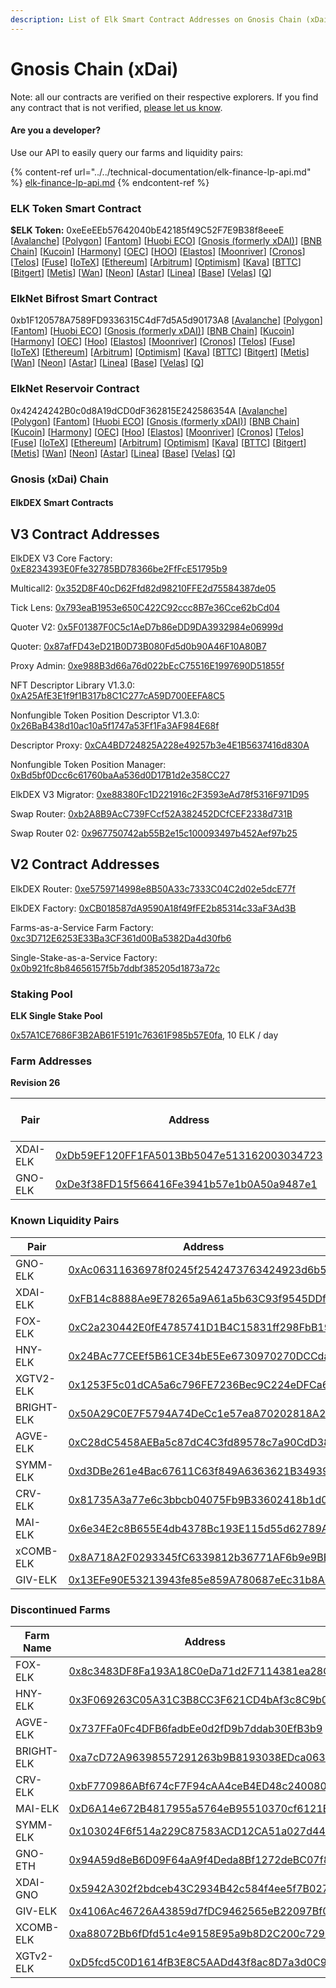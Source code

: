 ```yaml
---
description: List of Elk Smart Contract Addresses on Gnosis Chain (xDai)
---
```


# Gnosis Chain (xDai)

Note: all our contracts are verified on their respective explorers. If you find any contract that is not verified, [please let us know](mailto:hello@elk.finance).

#### Are you a developer?

Use our API to easily query our farms and liquidity pairs:

{% content-ref url="../../technical-documentation/elk-finance-lp-api.md" %}
[elk-finance-lp-api.md](../../technical-documentation/elk-finance-lp-api.md)
{% endcontent-ref %}

### ELK Token Smart Contract

**$ELK Token:** 0xeEeEEb57642040bE42185f49C52F7E9B38f8eeeE \[[Avalanche](https://snowtrace.io/token/0xeeeeeb57642040be42185f49c52f7e9b38f8eeee)] \[[Polygon](https://polygonscan.com/token/0xeEeEEb57642040bE42185f49C52F7E9B38f8eeeE)] \[[Fantom](https://ftmscan.com/token/0xeEeEEb57642040bE42185f49C52F7E9B38f8eeeE)] \[[Huobi ECO](https://hecoinfo.com/token/0xeEeEEb57642040bE42185f49C52F7E9B38f8eeeE)] \[[Gnosis (formerly xDAI)](https://blockscout.com/xdai/mainnet/token/0xeEeEEb57642040bE42185f49C52F7E9B38f8eeeE/token-transfers)] \[[BNB Chain](https://bscscan.com/token/0xeEeEEb57642040bE42185f49C52F7E9B38f8eeeE)] \[[Kucoin](https://explorer.kcc.io/en/token/0xeeeeeb57642040be42185f49c52f7e9b38f8eeee)] \[[Harmony](https://explorer.harmony.one/address/0xeEeEEb57642040bE42185f49C52F7E9B38f8eeeE)] \[[OEC](https://www.oklink.com/en/okc/address/0xeeeeeb57642040be42185f49c52f7e9b38f8eeee)] \[[HOO](https://hooscan.com/token/0xeEeEEb57642040bE42185f49C52F7E9B38f8eeeE)] \[[Elastos](https://esc.elastos.io/token/0xeEeEEb57642040bE42185f49C52F7E9B38f8eeeE/token-transfers)] \[[Moonriver](https://blockscout.moonriver.moonbeam.network/token/0xeEeEEb57642040bE42185f49C52F7E9B38f8eeeE/token-transfers)] \[[Cronos](https://cronos.org/explorer/token/0xeEeEEb57642040bE42185f49C52F7E9B38f8eeeE/token-transfers)] \[[Telos](https://www.teloscan.io/address/0xeeeeeb57642040be42185f49c52f7e9b38f8eeee)] \[[Fuse](https://explorer.fuse.io/token/0xeEeEEb57642040bE42185f49C52F7E9B38f8eeeE/token-transfers)] \[[IoTeX](https://iotexscout.io/address/0xeEeEEb57642040bE42185f49C52F7E9B38f8eeeE)] \[[Ethereum](https://etherscan.io/address/0xeEeEEb57642040bE42185f49C52F7E9B38f8eeeE)] \[[Arbitrum](https://arbiscan.io/address/0xeeeeeb57642040be42185f49c52f7e9b38f8eeee)] \[[Optimism](https://optimistic.etherscan.io/address/0xeeeeeb57642040be42185f49c52f7e9b38f8eeee)] \[[Kava](https://explorer.kava.io/address/0xeEeEEb57642040bE42185f49C52F7E9B38f8eeeE)] \[[BTTC](https://bttcscan.com/address/0xeeeeeb57642040be42185f49c52f7e9b38f8eeee)] \[[Bitgert](https://brisescan.com/address/0xeEeEEb57642040bE42185f49C52F7E9B38f8eeeE)] \[[Metis](https://andromeda-explorer.metis.io/address/0xeEeEEb57642040bE42185f49C52F7E9B38f8eeeE)] \[[Wan](https://www.wanscan.org/address/0xeEeEEb57642040bE42185f49C52F7E9B38f8eeeE)] \[[Neon](https://neonscan.org/address/0xeEeEEb57642040bE42185f49C52F7E9B38f8eeeE)] \[[Astar](https://blockscout.com/astar/address/0xeEeEEb57642040bE42185f49C52F7E9B38f8eeeE)] \[[Linea](https://explorer.linea.build/address/0xeEeEEb57642040bE42185f49C52F7E9B38f8eeeE)] \[[Base](https://basescan.org/address/0xeEeEEb57642040bE42185f49C52F7E9B38f8eeeE)] \[[Velas](https://evmexplorer.velas.com/address/0xeEeEEb57642040bE42185f49C52F7E9B38f8eeeE)] \[[Q](https://explorer.q.org/address/0xeEeEEb57642040bE42185f49C52F7E9B38f8eeeE)]

### ElkNet Bifrost Smart Contract

0xb1F120578A7589FD9336315C4dF7d5A5d90173A8 \[[Avalanche](https://snowtrace.io/address/0xb1F120578A7589FD9336315C4dF7d5A5d90173A8)] \[[Polygon](https://polygonscan.com/address/0xb1F120578A7589FD9336315C4dF7d5A5d90173A8)] \[[Fantom](https://ftmscan.com/address/0xb1F120578A7589FD9336315C4dF7d5A5d90173A8)] \[[Huobi ECO](https://hecoinfo.com/address/0xb1F120578A7589FD9336315C4dF7d5A5d90173A8)] \[[Gnosis (formerly xDAI)](https://blockscout.com/xdai/mainnet/address/0xb1F120578A7589FD9336315C4dF7d5A5d90173A8)] \[[BNB Chain](https://bscscan.com/address/0xb1F120578A7589FD9336315C4dF7d5A5d90173A8)] \[[Kucoin](https://explorer.kcc.io/address/0xb1F120578A7589FD9336315C4dF7d5A5d90173A8)] \[[Harmony](https://explorer.harmony.one/address/0xb1F120578A7589FD9336315C4dF7d5A5d90173A8)] \[[OEC](https://www.oklink.com/oktc/address/0xb1F120578A7589FD9336315C4dF7d5A5d90173A8)] \[[Hoo](https://hooscan.com/address/0xb1F120578A7589FD9336315C4dF7d5A5d90173A8)] \[[Elastos](https://esc.elastos.io/address/0xb1F120578A7589FD9336315C4dF7d5A5d90173A8)] \[[Moonriver](https://blockscout.moonriver.moonbeam.network/address/0xb1F120578A7589FD9336315C4dF7d5A5d90173A8)] \[[Cronos](https://cronos.org/explorer/address/0xb1F120578A7589FD9336315C4dF7d5A5d90173A8)] \[[Telos](https://www.teloscan.io/evm/address/0xb1F120578A7589FD9336315C4dF7d5A5d90173A8)] \[[Fuse](https://explorer.fuse.io/address/0xb1F120578A7589FD9336315C4dF7d5A5d90173A8)] \[[IoTeX](https://iotexscout.io/address/0xb1F120578A7589FD9336315C4dF7d5A5d90173A8)] \[[Ethereum](https://etherscan.io/address/0xb1F120578A7589FD9336315C4dF7d5A5d90173A8)] \[[Arbitrum](https://arbiscan.io/address/0xb1F120578A7589FD9336315C4dF7d5A5d90173A8)] \[[Optimism](https://optimistic.etherscan.io/address/0xb1F120578A7589FD9336315C4dF7d5A5d90173A8)] \[[Kava](https://explorer.kava.io/address/0xb1F120578A7589FD9336315C4dF7d5A5d90173A8)] \[[BTTC](https://bttcscan.com/address/0xb1f120578a7589fd9336315c4df7d5a5d90173a8)] \[[Bitgert](https://brisescan.com/address/0xb1F120578A7589FD9336315C4dF7d5A5d90173A8)] \[[Metis](https://andromeda-explorer.metis.io/address/0xb1F120578A7589FD9336315C4dF7d5A5d90173A8)] \[[Wan](https://www.wanscan.org/address/0xb1F120578A7589FD9336315C4dF7d5A5d90173A8)] \[[Neon](https://neonscan.org/address/0xb1F120578A7589FD9336315C4dF7d5A5d90173A8)] \[[Astar](https://blockscout.com/astar/address/0xb1F120578A7589FD9336315C4dF7d5A5d90173A8)] \[[Linea](https://explorer.linea.build/address/0xb1F120578A7589FD9336315C4dF7d5A5d90173A8)] \[[Base](https://basescan.org/address/0xb1F120578A7589FD9336315C4dF7d5A5d90173A8)] \[[Velas](https://evmexplorer.velas.com/address/0xb1F120578A7589FD9336315C4dF7d5A5d90173A8)] \[[Q](https://explorer.q.org/address/0xb1F120578A7589FD9336315C4dF7d5A5d90173A8)]

### ElkNet Reservoir Contract

0x42424242B0c0d8A19dCD0dF362815E242586354A \[[Avalanche](https://snowtrace.io/address/0x42424242B0c0d8A19dCD0dF362815E242586354A)] \[[Polygon](https://polygonscan.com/address/0x42424242B0c0d8A19dCD0dF362815E242586354A)] \[[Fantom](https://ftmscan.com/address/0x42424242B0c0d8A19dCD0dF362815E242586354A)] \[[Huobi ECO](https://hecoinfo.com/address/0x42424242B0c0d8A19dCD0dF362815E242586354A)] \[[Gnosis (formerly xDAI)](https://blockscout.com/xdai/mainnet/address/0x42424242B0c0d8A19dCD0dF362815E242586354A)] \[[BNB Chain](https://bscscan.com/address/0x42424242B0c0d8A19dCD0dF362815E242586354A)] \[[Kucoin](https://explorer.kcc.io/address/0x42424242B0c0d8A19dCD0dF362815E242586354A)] \[[Harmony](https://explorer.harmony.one/address/0x42424242B0c0d8A19dCD0dF362815E242586354A)] \[[OEC](https://www.oklink.com/oktc/address/0x42424242B0c0d8A19dCD0dF362815E242586354A)] \[[Hoo](https://hooscan.com/address/0x42424242B0c0d8A19dCD0dF362815E242586354A)] \[[Elastos](https://esc.elastos.io/address/0x42424242B0c0d8A19dCD0dF362815E242586354A)] \[[Moonriver](https://blockscout.moonriver.moonbeam.network/address/0x42424242B0c0d8A19dCD0dF362815E242586354A)] \[[Cronos](https://cronos.org/explorer/address/0x42424242B0c0d8A19dCD0dF362815E242586354A)] \[[Telos](https://www.teloscan.io/evm/address/0x42424242B0c0d8A19dCD0dF362815E242586354A)] \[[Fuse](https://explorer.fuse.io/address/0x42424242B0c0d8A19dCD0dF362815E242586354A)] \[[IoTeX](https://iotexscout.io/address/0x42424242B0c0d8A19dCD0dF362815E242586354A)] \[[Ethereum](https://etherscan.io/address/0x42424242B0c0d8A19dCD0dF362815E242586354A)] \[[Arbitrum](https://arbiscan.io/address/0x42424242B0c0d8A19dCD0dF362815E242586354A)] \[[Optimism](https://optimistic.etherscan.io/address/0x42424242B0c0d8A19dCD0dF362815E242586354A)] \[[Kava](https://explorer.kava.io/address/0x42424242B0c0d8A19dCD0dF362815E242586354A)] \[[BTTC](https://bttcscan.com/address/0x42424242B0c0d8A19dCD0dF362815E242586354A)] \[[Bitgert](https://brisescan.com/address/0x42424242B0c0d8A19dCD0dF362815E242586354A)] \[[Metis](https://andromeda-explorer.metis.io/address/0x42424242B0c0d8A19dCD0dF362815E242586354A)] \[[Wan](https://www.wanscan.org/address/0x42424242B0c0d8A19dCD0dF362815E242586354A)] \[[Neon](https://neonscan.org/address/0x42424242B0c0d8A19dCD0dF362815E242586354A)] \[[Astar](https://blockscout.com/astar/address/0x42424242B0c0d8A19dCD0dF362815E242586354A)] \[[Linea](https://explorer.linea.build/address/0x42424242B0c0d8A19dCD0dF362815E242586354A)] \[[Base](https://basescan.org/address/0x42424242B0c0d8A19dCD0dF362815E242586354A)] \[[Velas](https://evmexplorer.velas.com/address/0x42424242B0c0d8A19dCD0dF362815E242586354A)] \[[Q](https://explorer.q.org/address/0x42424242B0c0d8A19dCD0dF362815E242586354A)]

### Gnosis (xDai) Chain

#### ElkDEX Smart Contracts

## V3 Contract Addresses

ElkDEX V3 Core Factory: [0xE8234393E0Ffe32785BD78366be2FfFcE51795b9](https://blockscout.com/xdai/mainnet/address/0xE8234393E0Ffe32785BD78366be2FfFcE51795b9)

Multicall2: [0x352D8F40cD62Ffd82d98210FFE2d75584387de05](https://blockscout.com/xdai/mainnet/address/0x352D8F40cD62Ffd82d98210FFE2d75584387de05)

Tick Lens: [0x793eaB1953e650C422C92ccc8B7e36Cce62bCd04](https://blockscout.com/xdai/mainnet/address/0x793eaB1953e650C422C92ccc8B7e36Cce62bCd04)

Quoter V2: [0x5F01387F0C5c1AeD7b86eDD9DA3932984e06999d](https://blockscout.com/xdai/mainnet/address/0x5F01387F0C5c1AeD7b86eDD9DA3932984e06999d)

Quoter: [0x87afFD43eD21B0D73B080Fd5d0b90A46F10A80B7](https://blockscout.com/xdai/mainnet/address/0x87afFD43eD21B0D73B080Fd5d0b90A46F10A80B7)

Proxy Admin: [0xe988B3d66a76d022bEcC75516E1997690D51855f](https://blockscout.com/xdai/mainnet/address/0xe988B3d66a76d022bEcC75516E1997690D51855f)

NFT Descriptor Library V1.3.0: [0xA25AfE3E1f9f1B317b8C1C277cA59D700EEFA8C5](https://blockscout.com/xdai/mainnet/address/0xA25AfE3E1f9f1B317b8C1C277cA59D700EEFA8C5)

Nonfungible Token Position Descriptor V1.3.0: [0x26BaB438d10ac10a5f1747a53Ff1Fa3AF984E68f](https://blockscout.com/xdai/mainnet/address/0x26BaB438d10ac10a5f1747a53Ff1Fa3AF984E68f)

Descriptor Proxy: [0xCA4BD724825A228e49257b3e4E1B5637416d830A](https://blockscout.com/xdai/mainnet/address/0xCA4BD724825A228e49257b3e4E1B5637416d830A)

Nonfungible Token Position Manager: [0xBd5bf0Dcc6c61760baAa536d0D17B1d2e358CC27](https://blockscout.com/xdai/mainnet/address/0xBd5bf0Dcc6c61760baAa536d0D17B1d2e358CC27)

ElkDEX V3 Migrator: [0xe88380Fc1D221916c2F3593eAd78f5316F971D95](https://blockscout.com/xdai/mainnet/address/0xe88380Fc1D221916c2F3593eAd78f5316F971D95)

Swap Router: [0xb2A8B9AcC739FCcf52A382452DCfCEF2338d731B](https://blockscout.com/xdai/mainnet/address/0xb2A8B9AcC739FCcf52A382452DCfCEF2338d731B)

Swap Router 02: [0x967750742ab55B2e15c100093497b452Aef97b25](https://blockscout.com/xdai/mainnet/address/0x967750742ab55B2e15c100093497b452Aef97b25)

## V2 Contract Addresses

ElkDEX Router: [0xe5759714998e8B50A33c7333C04C2d02e5dcE77f](https://blockscout.com/xdai/mainnet/address/0xe5759714998e8B50A33c7333C04C2d02e5dcE77f)

ElkDEX Factory: [0xCB018587dA9590A18f49fFE2b85314c33aF3Ad3B](https://blockscout.com/xdai/mainnet/address/0xCB018587dA9590A18f49fFE2b85314c33aF3Ad3B)

Farms-as-a-Service Farm Factory: [0xc3D712E6253E33Ba3CF361d00Ba5382Da4d30fb6](https://blockscout.com/address/0xc3D712E6253E33Ba3CF361d00Ba5382Da4d30fb6)

Single-Stake-as-a-Service Factory: [0x0b921fc8b84656157f5b7ddbf385205d1873a72c](https://blockscout.com/address/0x0b921fc8b84656157f5b7ddbf385205d1873a72c)


### Staking Pool

**ELK Single Stake Pool**

[0x57A1CE7686F3B2AB61F5191c76361F985b57E0fa](https://blockscout.com/xdai/mainnet/address/0x57A1CE7686F3B2AB61F5191c76361F985b57E0fa), 10 ELK / day



### **Farm Addresses**

**Revision 26**

<table><thead><tr><th width="187.33333333333331">Pair</th><th>Address</th><th>ELK / day</th></tr></thead><tbody><tr><td>XDAI-ELK</td><td><a href="https://blockscout.com/xdai/mainnet/address/0xDb59EF120FF1FA5013Bb5047e513162003034723">0xDb59EF120FF1FA5013Bb5047e513162003034723</a></td><td>85</td></tr><tr><td>GNO-ELK</td><td><a href="https://blockscout.com/xdai/mainnet/address/0xDe3f38FD15f566416Fe3941b57e1b0A50a9487e1">0xDe3f38FD15f566416Fe3941b57e1b0A50a9487e1</a></td><td>15</td></tr></tbody></table>

### Known Liquidity Pairs

| Pair       | Address                                                                                                                 |
| ---------- | ----------------------------------------------------------------------------------------------------------------------- |
| GNO-ELK    | [0xAc06311636978f0245f2542473763424923d6b55](https://blockscout.com/address/0xAc06311636978f0245f2542473763424923d6b55) |
| XDAI-ELK   | [0xFB14c8888Ae9E78265a9A61a5b63C93f9545DDf6](https://blockscout.com/address/0xFB14c8888Ae9E78265a9A61a5b63C93f9545DDf6) |
| FOX-ELK    | [0xC2a230442E0fE4785741D1B4C15831ff298FbB19](https://blockscout.com/address/0xC2a230442E0fE4785741D1B4C15831ff298FbB19) |
| HNY-ELK    | [0x24BAc77CEEf5B61CE34bE5Ee6730970270DCCda2](https://blockscout.com/address/0x24BAc77CEEf5B61CE34bE5Ee6730970270DCCda2) |
| XGTV2-ELK  | [0x1253F5c01dCA5a6c796FE7236Bec9C224eDFCa61](https://blockscout.com/address/0x1253F5c01dCA5a6c796FE7236Bec9C224eDFCa61) |
| BRIGHT-ELK | [0x50A29C0E7F5794A74DeCc1e57ea870202818A210](https://blockscout.com/address/0x50A29C0E7F5794A74DeCc1e57ea870202818A210) |
| AGVE-ELK   | [0xC28dC5458AEBa5c87dC4C3fd89578c7a90CdD38B](https://blockscout.com/address/0xC28dC5458AEBa5c87dC4C3fd89578c7a90CdD38B) |
| SYMM-ELK   | [0xd3DBe261e4Bac67611C63f849A6363621B34939C](https://blockscout.com/address/0xd3DBe261e4Bac67611C63f849A6363621B34939C) |
| CRV-ELK    | [0x81735A3a77e6c3bbcb04075Fb9B33602418b1d08](https://blockscout.com/address/0x81735A3a77e6c3bbcb04075Fb9B33602418b1d08) |
| MAI-ELK    | [0x6e34E2c8B655E4db4378Bc193E115d55d62789AD](https://blockscout.com/address/0x6e34E2c8B655E4db4378Bc193E115d55d62789AD) |
| xCOMB-ELK  | [0x8A718A2F0293345fC6339812b36771AF6b9e9BB0](https://blockscout.com/address/0x8A718A2F0293345fC6339812b36771AF6b9e9BB0) |
| GIV-ELK    | [0x13EFe90E53213943fe85e859A780687eEc31b8Ab](https://blockscout.com/address/0x13EFe90E53213943fe85e859A780687eEc31b8Ab) |

### **Discontinued Farms**

| Farm Name  | Address                                                                                                                                           |
| ---------- | ------------------------------------------------------------------------------------------------------------------------------------------------- |
| FOX-ELK    | [0x8c3483DF8Fa193A18C0eDa71d2F7114381ea28C7](https://blockscout.com/xdai/mainnet/address/0x8c3483DF8Fa193A18C0eDa71d2F7114381ea28C7)              |
| HNY-ELK    | [0x3F069263C05A31C3B8CC3F621CD4bAf3c8C9b071](https://blockscout.com/xdai/mainnet/address/0x3F069263C05A31C3B8CC3F621CD4bAf3c8C9b071)              |
| AGVE-ELK   | [0x737FFa0Fc4DFB6fadbEe0d2fD9b7ddab30EfB3b9 ](https://blockscout.com/xdai/mainnet/address/0x737FFa0Fc4DFB6fadbEe0d2fD9b7ddab30EfB3b9)             |
| BRIGHT-ELK | [0xa7cD72A96398557291263b9B8193038EDca063C4](https://blockscout.com/xdai/mainnet/address/0xa7cD72A96398557291263b9B8193038EDca063C4)              |
| CRV-ELK    | [0xbF770986ABf674cF7F94cAA4ceB4ED48c2400802 ](https://blockscout.com/xdai/mainnet/address/0xbF770986ABf674cF7F94cAA4ceB4ED48c2400802)             |
| MAI-ELK    | [0xD6A14e672B4817955a5764eB95510370cf6121E5 ](https://blockscout.com/xdai/mainnet/address/0xD6A14e672B4817955a5764eB95510370cf6121E5)             |
| SYMM-ELK   | [0x103024F6f514a229C87583ACD12CA51a027d4456 ](https://blockscout.com/xdai/mainnet/address/0x103024F6f514a229C87583ACD12CA51a027d4456)             |
| GNO-ETH    | [0x94A59d8eB6D09F64aA9f4Deda8Bf1272deBC07f8](https://blockscout.com/xdai/mainnet/address/0x94A59d8eB6D09F64aA9f4Deda8Bf1272deBC07f8/transactions) |
| XDAI-GNO   | [0x5942A302f2bdceb43C2934B42c584f4ee5f7B027](https://blockscout.com/xdai/mainnet/address/0x5942A302f2bdceb43C2934B42c584f4ee5f7B027/transactions) |
| GIV-ELK    | [0x4106Ac46726A43859d7fDC9462565eB22097Bf05](https://blockscout.com/xdai/mainnet/address/0x4106Ac46726A43859d7fDC9462565eB22097Bf05)              |
| XCOMB-ELK  | [0xa88072Bb6fDfd51c4e9158E95a9b8D2C200c7291 ](https://blockscout.com/xdai/mainnet/address/0xa88072Bb6fDfd51c4e9158E95a9b8D2C200c7291)             |
| XGTv2-ELK  | [0xD5fcd5C0D1614fB3E8C5AADd43f8ac8D7a3d0C9a ](https://blockscout.com/xdai/mainnet/address/0xD5fcd5C0D1614fB3E8C5AADd43f8ac8D7a3d0C9a)             |
